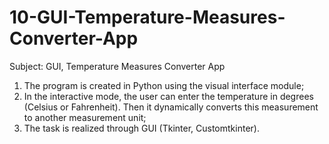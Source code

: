 # 10-GUI-Temperature-Measures-Converter-App


Subject: GUI, Temperature Measures Converter App

1. The program is created in Python using the visual interface module;
2. In the interactive mode, the user can enter the temperature in degrees (Celsius or Fahrenheit). 
   Then it dynamically converts this measurement to another measurement unit;
3. The task is realized through GUI (Tkinter, Customtkinter).
